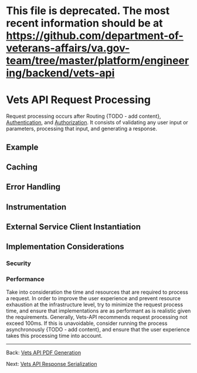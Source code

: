 # This file is deprecated. The most recent information should be at https://github.com/department-of-veterans-affairs/va.gov-team/tree/master/platform/engineering/backend/vets-api

# Vets API Request Processing

Request processing occurs after Routing {TODO - add content}, [Authentication](authentication.md), and [Authorization](authorization.md). It consists of validating any user input or parameters, processing that input, and generating a response.

## Example

## Caching

## Error Handling

## Instrumentation

## External Service Client Instantiation

## Implementation Considerations

### Security

### Performance

Take into consideration the time and resources that are required to process a request. In order to improve the user experience and prevent resource exhaustion at the infrastructure level, try to minimize the request process time, and ensure that implementations are as performant as is realistic given the requirements. Generally, Vets-API recommends request processing not exceed 100ms. If this is unavoidable, consider running the process asynchronously {TODO - add content}, and ensure that the user experience takes this processing time into account.

<hr>

Back: [Vets API PDF Generation](pdf-generation.md)

Next: [Vets API Response Serialization](response-serialization.md)
